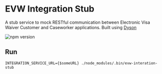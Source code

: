 # EVW Integration Stub

A stub service to mock RESTful communication between Electronic Visa Waiver Customer and Caseworker applications. Built using [Dyson](https://www.npmjs.com/package/dyson)

![npm version](https://img.shields.io/npm/v/evw-integration-stub.svg)

## Run

```
INTEGRATION_SERVICE_URL={$someURL} ./node_modules/.bin/evw-interation-stub
```
